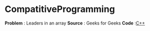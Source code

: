 # CompatitiveProgramming

**Problem** : Leaders in an array 
**Source** : Geeks for Geeks 
**Code** :[C++](LeadersInArray.cpp) 


